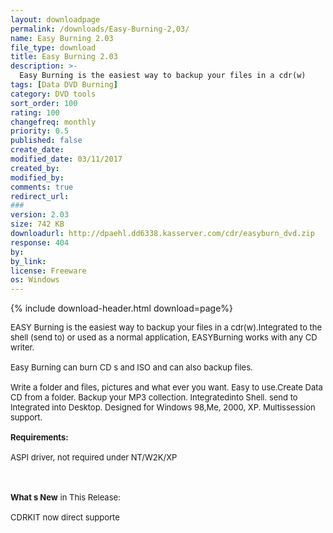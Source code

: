 ```yaml
---
layout: downloadpage
permalink: /downloads/Easy-Burning-2,03/
name: Easy Burning 2.03
file_type: download
title: Easy Burning 2.03
description: >-
  Easy Burning is the easiest way to backup your files in a cdr(w)
tags: [Data DVD Burning]
category: DVD tools
sort_order: 100
rating: 100
changefreq: monthly
priority: 0.5
published: false
create_date: 
modified_date: 03/11/2017
created_by: 
modified_by: 
comments: true
redirect_url: 
### 
version: 2.03
size: 742 KB
downloadurl: http://dpaehl.dd6338.kasserver.com/cdr/easyburn_dvd.zip
response: 404
by: 
by_link: 
license: Freeware
os: Windows
---
```


{% include download-header.html download=page%}

<p style="fix-download-text !important">
<p><font size="2">EASY Burning is the easiest way to backup your files in a cdr(w).Integrated to the shell (send to) or used as a normal application, EASYBurning works with any CD writer.<br />
<br />
Easy Burning can burn CD s and ISO and can also backup files.<br />
<br />
Write a folder and files, pictures and what ever you want. Easy to use.Create Data CD from a folder. Backup your MP3 collection. Integratedinto Shell. send to Integrated into Desktop. Designed for Windows 98,Me, 2000, XP. Multissession support.<br />
<br />
<span><strong>Requirements:</strong></span><br />
<br />
ASPI driver, not required under NT/W2K/XP<br />
<!-- google_ad_section_end --></font></p>
<div class="celltext_big"><br />
<br />
<font size="2"><strong>What s New</strong> in This Release:<br />
<br />
CDRKIT now direct supporte</font></div></p>
